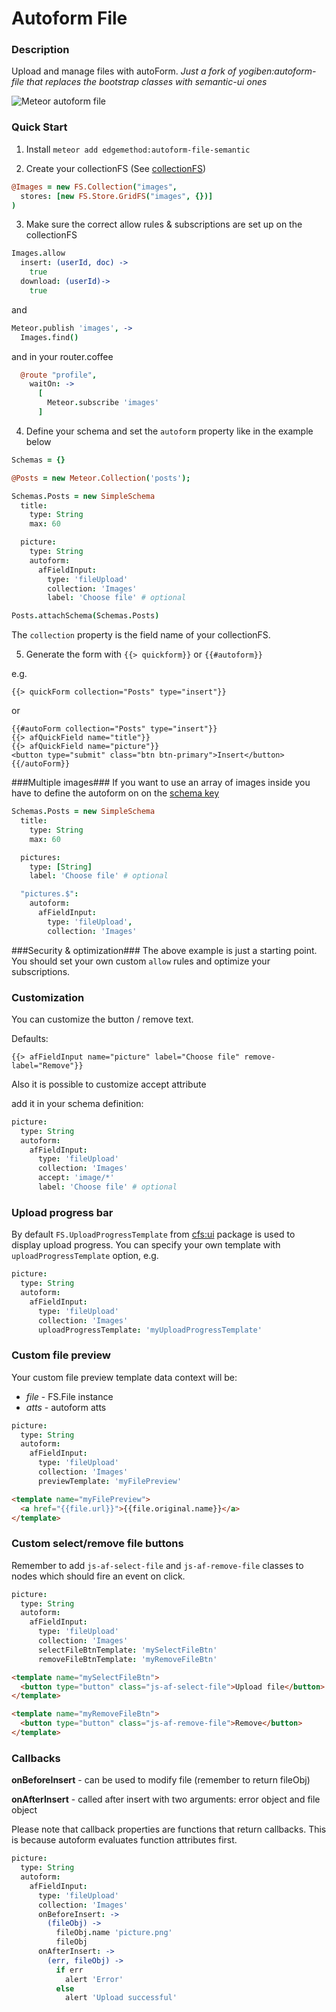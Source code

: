 Autoform File
=============

### Description ###
Upload and manage files with autoForm.
*Just a fork of yogiben:autoform-file that replaces the bootstrap classes with semantic-ui ones*

![Meteor autoform file](https://raw.githubusercontent.com/yogiben/meteor-autoform-file/master/readme/1.png)

### Quick Start ###
1) Install `meteor add edgemethod:autoform-file-semantic`

2) Create your collectionFS (See [collectionFS](https://github.com/CollectionFS/Meteor-CollectionFS))
```coffeescript
@Images = new FS.Collection("images",
  stores: [new FS.Store.GridFS("images", {})]
)
```
3) Make sure the correct allow rules & subscriptions are set up on the collectionFS
```coffeescript
Images.allow
  insert: (userId, doc) ->
    true
  download: (userId)->
    true
```
and
```coffeescript
Meteor.publish 'images', ->
  Images.find()
```
and in your router.coffee
```coffeescript
  @route "profile",
    waitOn: ->
      [
        Meteor.subscribe 'images'
      ]
```
4) Define your schema and set the `autoform` property like in the example below
```coffeescript
Schemas = {}

@Posts = new Meteor.Collection('posts');

Schemas.Posts = new SimpleSchema
  title:
    type: String
    max: 60

  picture:
    type: String
    autoform:
      afFieldInput:
        type: 'fileUpload'
        collection: 'Images'
        label: 'Choose file' # optional

Posts.attachSchema(Schemas.Posts)
```

The `collection` property is the field name of your collectionFS.

5) Generate the form with `{{> quickform}}` or `{{#autoform}}`

e.g.
```
{{> quickForm collection="Posts" type="insert"}}
```

or

```
{{#autoForm collection="Posts" type="insert"}}
{{> afQuickField name="title"}}
{{> afQuickField name="picture"}}
<button type="submit" class="btn btn-primary">Insert</button>
{{/autoForm}}
```

###Multiple images###
If you want to use an array of images inside you have to define the autoform on on the [schema key](https://github.com/aldeed/meteor-simple-schema#schema-keys)

```coffeescript
Schemas.Posts = new SimpleSchema
  title:
    type: String
    max: 60

  pictures:
    type: [String]
    label: 'Choose file' # optional

  "pictures.$":
    autoform:
      afFieldInput:
        type: 'fileUpload',
        collection: 'Images'
```

###Security & optimization###
The above example is just a starting point. You should set your own custom `allow` rules and optimize your subscriptions.

### Customization ###
You can customize the button / remove text.

Defaults:
```
{{> afFieldInput name="picture" label="Choose file" remove-label="Remove"}}
```

Also it is possible to customize accept attribute

add it in your schema definition:
```coffeescript
picture:
  type: String
  autoform:
    afFieldInput:
      type: 'fileUpload'
      collection: 'Images'
      accept: 'image/*'
      label: 'Choose file' # optional

```

### Upload progress bar ###

By default `FS.UploadProgressTemplate` from [cfs:ui](https://github.com/CollectionFS/Meteor-cfs-ui) package is used to display upload progress. You can specify your own template with `uploadProgressTemplate` option, e.g.

```coffeescript
picture:
  type: String
  autoform:
    afFieldInput:
      type: 'fileUpload'
      collection: 'Images'
      uploadProgressTemplate: 'myUploadProgressTemplate'
```

### Custom file preview ###

Your custom file preview template data context will be:

- *file* - FS.File instance
- *atts* - autoform atts

```coffeescript
picture:
  type: String
  autoform:
    afFieldInput:
      type: 'fileUpload'
      collection: 'Images'
      previewTemplate: 'myFilePreview'
```

```html
<template name="myFilePreview">
  <a href="{{file.url}}">{{file.original.name}}</a>
</template>
```

### Custom select/remove file buttons ###

Remember to add `js-af-select-file` and `js-af-remove-file` classes to nodes which should fire an event on click.

```coffeescript
picture:
  type: String
  autoform:
    afFieldInput:
      type: 'fileUpload'
      collection: 'Images'
      selectFileBtnTemplate: 'mySelectFileBtn'
      removeFileBtnTemplate: 'myRemoveFileBtn'
```

```html
<template name="mySelectFileBtn">
  <button type="button" class="js-af-select-file">Upload file</button>
</template>

<template name="myRemoveFileBtn">
  <button type="button" class="js-af-remove-file">Remove</button>
</template>
```

### Callbacks ###

**onBeforeInsert** - can be used to modify file (remember to return fileObj)

**onAfterInsert** - called after insert with two arguments: error object and file object

Please note that callback properties are functions that return callbacks. This is because autoform evaluates function attributes first.

```coffeescript
picture:
  type: String
  autoform:
    afFieldInput:
      type: 'fileUpload'
      collection: 'Images'
      onBeforeInsert: ->
        (fileObj) ->
          fileObj.name 'picture.png'
          fileObj
      onAfterInsert: ->
        (err, fileObj) ->
          if err
            alert 'Error'
          else
            alert 'Upload successful'
```
